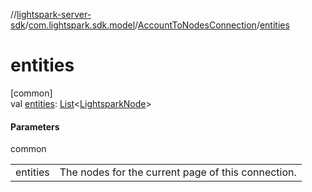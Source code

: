//[lightspark-server-sdk](../../../index.md)/[com.lightspark.sdk.model](../index.md)/[AccountToNodesConnection](index.md)/[entities](entities.md)

# entities

[common]\
val [entities](entities.md): [List](https://kotlinlang.org/api/latest/jvm/stdlib/kotlin.collections/-list/index.html)&lt;[LightsparkNode](../-lightspark-node/index.md)&gt;

#### Parameters

common

| | |
|---|---|
| entities | The nodes for the current page of this connection. |
